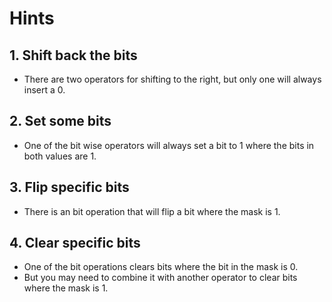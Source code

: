 # Hints

## 1. Shift back the bits

- There are two operators for shifting to the right, but only one will always insert a 0.

## 2. Set some bits

- One of the bit wise operators will always set a bit to 1 where the bits in both values are 1.

## 3. Flip specific bits

- There is an bit operation that will flip a bit where the mask is 1.

## 4. Clear specific bits

- One of the bit operations clears bits where the bit in the mask is 0.
- But you may need to combine it with another operator to clear bits where the mask is 1.